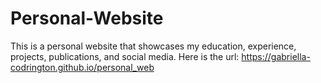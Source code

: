 # Personal-Website
This is a personal website that showcases my education, experience, projects, publications, and social media. 
Here is the url:  https://gabriella-codrington.github.io/personal_web
